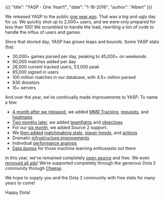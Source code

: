 {{{
  "title": "YASP - One Year!!!",
  "date": "1-16-2016",
  "author": "Albert"
}}}

We released YASP to the public [one year ago](https://www.reddit.com/r/DotA2/comments/2sp595/introducing_yasp_a_free_opensource_stats_website/).
That was a big and ugly day for us. We quickly shot up to 2,000+ users, and we were only prepared for less than 100! We scrambled to handle the load,
rewriting a ton of code to handle the influx of users and games.

Since that storied day, YASP has grown leaps and bounds. Some YASP stats (ha):
* 30,000+ games parsed per day, peaking to 45,000+ on weekends
* 90,000 matches added per day
* 26,000 current tracked users, 53,000 peak
* 85,000 signed in users
* 100 million matches in our database, with 4.5+ million parsed
* 830 donators
* 15+ servers

And over the year, we’ve continually made improvements to YASP. To name a few:
* [A month after we released](https://www.reddit.com/r/DotA2/comments/2xhk84/yasp_free_game_stats_and_replay_parsing_better/),
  we added [MMR Tracking](https://yasp.co/blog/35), [requests](https://yasp.co/blog//request), and [heatmaps](https://yasp.co/matches/2053267901/performances)
* [Two months later](https://www.reddit.com/r/DotA2/comments/339c6p/yasp_introducing_teamfight_analysis_and_more/cqipysp), we added 
  [teamfights](http://yasp.co/matches/1408333834/teamfights) and [objectives](http://yasp.co/matches/1408333834/objectives)
* For our [six month](https://www.reddit.com/r/DotA2/comments/3kcgla/yasp_source_2_ads/), we added Source 2 support.
* We [then added](https://yasp.co/blog/29) [matchmaking stats](https://yasp.co/mmstats), [player trends](https://yasp.co/players/102344608/trends), 
 and [actions](https://yasp.co/matches/2053267901/actions)
* Dramatic [infrustructure improvements](https://yasp.co/blog/32)
* Individual [performance analysis](https://yasp.co/blog/34)
* [Data dumps](https://yasp.co/blog/33) for those machine learning enthusiasts out there

In this year, we’ve remained completely [open source](https://github.com/yasp-dota/yasp) and free. We even [removed all ads](https://yasp.co/blog/28)!
We’re supported completely through the generous Dota 2 community through [Cheese](https://yasp.co/carry).

We hope to supply you and the Dota 2 community with free stats for many years to come!

Happy Dota!
